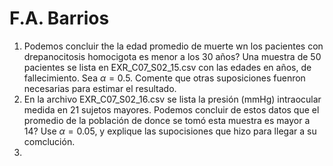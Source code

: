 # F.A. Barrios  
1. Podemos concluir the la edad promedio de muerte wn los pacientes con drepanocitosis homocigota es menor a los 30 años? Una muestra de 50 pacientes se lista en EXR_C07_S02_15.csv con las edades en años, de fallecimiento. Sea $\alpha = 0.5$. Comente que otras suposiciones fuenron necesarias para estimar el resultado.  
2. En la archivo EXR_C07_S02_16.csv se lista la presión (mmHg) intraocular medida en 21 sujetos mayores. Podemos concluir de estos datos que el promedio de la población de donce se tomó esta muestra es mayor a 14? Use $\alpha = 0.05$, y explique las supocisiones que hizo para llegar a su comclución.  
3. 
